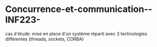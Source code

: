 Concurrence-et-communication--INF223-
=====================================

cas d'étude: mise en place d'un système réparti avec 3 technologies différentes (threads, sockets, CORBA)
